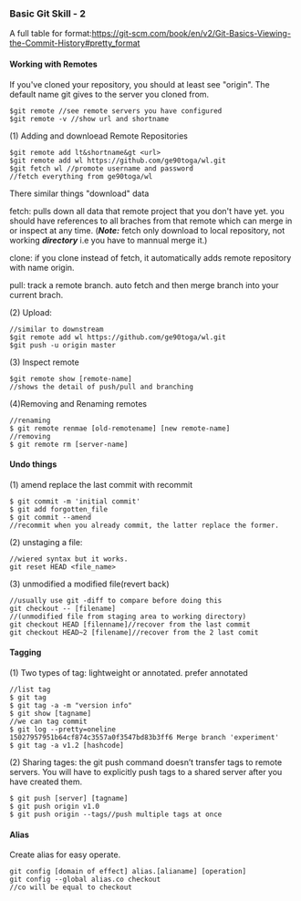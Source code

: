 ### Basic Git Skill - 2
A full table for format:https://git-scm.com/book/en/v2/Git-Basics-Viewing-the-Commit-History#pretty_format

#### Working with Remotes
If you've cloned your repository, you should at least see "origin". The default name git gives to the server you cloned from.

```
$git remote //see remote servers you have configured
$git remote -v //show url and shortname
```
(1) Adding and downloead Remote Repositories
```
$git remote add lt&shortname&gt <url>
$git remote add wl https://github.com/ge90toga/wl.git
$git fetch wl //promote username and password 
//fetch everything from ge90toga/wl
```
There similar things "download" data

fetch: pulls down all data that remote project that you don't have yet.
you should have references to all braches from that remote which can merge in or inspect at any time. (***Note:*** fetch only download to local repository, not working ***directory*** i.e you have to mannual merge it.)

clone: if you clone instead of fetch, it automatically adds remote repository with name origin. 

pull: track a remote branch. auto fetch and then merge branch into your current brach. 

(2) Upload:
```
//similar to downstream
$git remote add wl https://github.com/ge90toga/wl.git
$git push -u origin master
```

(3) Inspect remote
```
$git remote show [remote-name]
//shows the detail of push/pull and branching
```

(4)Removing and Renaming remotes

```
//renaming
$ git remote renmae [old-remotename] [new remote-name]
//removing 
$ git remote rm [server-name]
```

#### Undo things
(1) amend
replace the last commit with recommit
```
$ git commit -m 'initial commit'
$ git add forgotten_file
$ git commit --amend 
//recommit when you already commit, the latter replace the former.
```

(2) unstaging a file:

```
//wiered syntax but it works.
git reset HEAD <file_name>
```
(3) unmodified a modified file(revert back)

```
//usually use git -diff to compare before doing this
git checkout -- [filename] 
//(unmodified file from staging area to working directory)
git checkout HEAD [filenname]//recover from the last commit
git checkout HEAD~2 [filename]//recover from the 2 last comit 
```

#### Tagging
(1) Two types of tag: lightweight or annotated.
prefer annotated
```
//list tag
$ git tag
$ git tag -a -m "version info"
$ git show [tagname]
//we can tag commit 
$ git log --pretty=oneline
15027957951b64cf874c3557a0f3547bd83b3ff6 Merge branch 'experiment'
$ git tag -a v1.2 [hashcode]
```
(2) Sharing tages:
the git push command doesn’t transfer tags to remote servers. You will have to explicitly push tags to a shared server after you have created them.
```
$ git push [server] [tagname]
$ git push origin v1.0
$ git push origin --tags//push multiple tags at once
```
#### Alias
Create alias for easy operate.

```
git config [domain of effect] alias.[alianame] [operation]
git config --global alias.co checkout
//co will be equal to checkout

```
